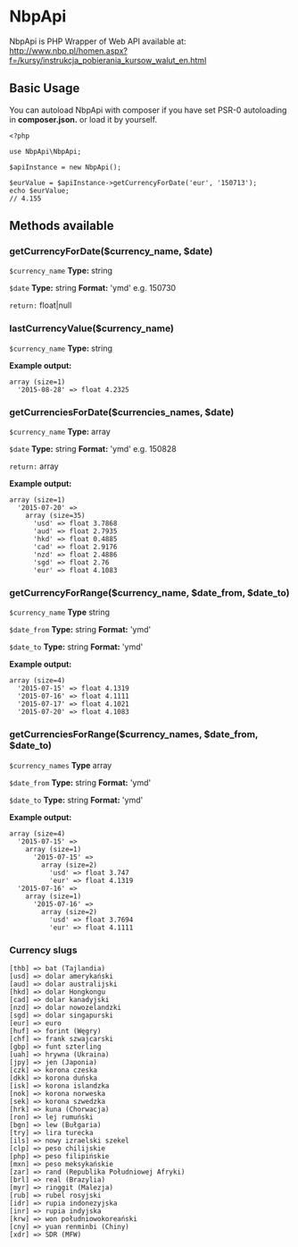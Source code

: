 # NbpApi

NbpApi is PHP Wrapper of Web API available at: http://www.nbp.pl/homen.aspx?f=/kursy/instrukcja_pobierania_kursow_walut_en.html

## Basic Usage

You can autoload NbpApi with composer if you have set PSR-0 autoloading in **composer.json.** or load it by yourself.

    <?php

    use NbpApi\NbpApi;

    $apiInstance = new NbpApi();

    $eurValue = $apiInstance->getCurrencyForDate('eur', '150713');
    echo $eurValue;
    // 4.155

## Methods available

### getCurrencyForDate($currency_name, $date)
`$currency_name` **Type:** string

`$date` **Type:** string **Format:** 'ymd' e.g. 150730

`return:` float|null

### lastCurrencyValue($currency_name)
`$currency_name` **Type:** string

**Example output:**

    array (size=1)
      '2015-08-28' => float 4.2325 

### getCurrenciesForDate($currencies_names, $date)
`$currency_name` **Type:** array

`$date` **Type:** string **Format:** 'ymd' e.g. 150828

`return:` array

**Example output:**

    array (size=1)
      '2015-07-20' => 
        array (size=35)
          'usd' => float 3.7868
          'aud' => float 2.7935
          'hkd' => float 0.4885
          'cad' => float 2.9176
          'nzd' => float 2.4886
          'sgd' => float 2.76
          'eur' => float 4.1083

### getCurrencyForRange($currency_name, $date_from, $date_to)
`$currency_name` **Type** string

`$date_from` **Type:** string **Format:** 'ymd'

`$date_to` **Type:** string **Format:** 'ymd'

**Example output:**

    array (size=4)
      '2015-07-15' => float 4.1319
      '2015-07-16' => float 4.1111
      '2015-07-17' => float 4.1021
      '2015-07-20' => float 4.1083

### getCurrenciesForRange($currency_names, $date_from, $date_to)
`$currency_names` **Type** array

`$date_from` **Type:** string **Format:** 'ymd'

`$date_to` **Type:** string **Format:** 'ymd'

**Example output:**

    array (size=4)
      '2015-07-15' =>
        array (size=1)
          '2015-07-15' =>
            array (size=2)
              'usd' => float 3.747
              'eur' => float 4.1319
      '2015-07-16' =>
        array (size=1)
          '2015-07-16' =>
            array (size=2)
              'usd' => float 3.7694
              'eur' => float 4.1111

### Currency slugs

    [thb] => bat (Tajlandia)
    [usd] => dolar amerykański
    [aud] => dolar australijski
    [hkd] => dolar Hongkongu
    [cad] => dolar kanadyjski
    [nzd] => dolar nowozelandzki
    [sgd] => dolar singapurski
    [eur] => euro
    [huf] => forint (Węgry)
    [chf] => frank szwajcarski
    [gbp] => funt szterling
    [uah] => hrywna (Ukraina)
    [jpy] => jen (Japonia)
    [czk] => korona czeska
    [dkk] => korona duńska
    [isk] => korona islandzka
    [nok] => korona norweska
    [sek] => korona szwedzka
    [hrk] => kuna (Chorwacja)
    [ron] => lej rumuński
    [bgn] => lew (Bułgaria)
    [try] => lira turecka
    [ils] => nowy izraelski szekel
    [clp] => peso chilijskie
    [php] => peso filipińskie
    [mxn] => peso meksykańskie
    [zar] => rand (Republika Południowej Afryki)
    [brl] => real (Brazylia)
    [myr] => ringgit (Malezja)
    [rub] => rubel rosyjski
    [idr] => rupia indonezyjska
    [inr] => rupia indyjska
    [krw] => won południowokoreański
    [cny] => yuan renminbi (Chiny)
    [xdr] => SDR (MFW)
